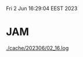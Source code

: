 Fri  2 Jun 16:29:04 EEST 2023
# JAM
<a href='./cache/202306/02_16.log'>./cache/202306/02_16.log</a>
